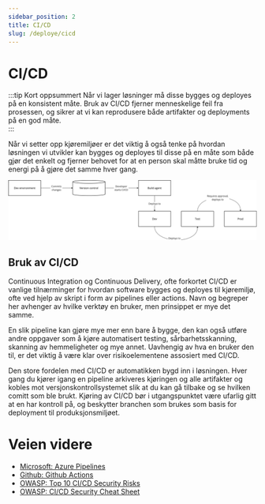 ```yaml
---
sidebar_position: 2
title: CI/CD
slug: /deploye/cicd
---
```


# CI/CD
:::tip Kort oppsummert
Når vi lager løsninger må disse bygges og deployes på en konsistent måte. Bruk av CI/CD fjerner menneskelige feil fra prosessen, og sikrer at vi kan reprodusere både artifakter og deployments på en god måte.  
:::

Når vi setter opp kjøremiljøer er det viktig å også tenke på hvordan løsningen vi utvikler kan bygges og deployes til disse på en måte som både gjør det enkelt og fjerner behovet for at en person skal måtte bruke tid og energi på å gjøre det samme hver gang. 

![cicd](./cicd.png)

## Bruk av CI/CD
Continuous Integration og Continuous Delivery, ofte forkortet CI/CD er vanlige tilnærminger for hvordan software bygges og deployes til kjøremiljø, ofte ved hjelp av skript i form av pipelines eller actions. Navn og begreper her avhenger av hvilke verktøy en bruker, men prinsippet er mye det samme. 

En slik pipeline kan gjøre mye mer enn bare å bygge, den kan også utføre andre oppgaver som å kjøre automatisert testing, sårbarhetsskanning, skanning av hemmeligheter og mye annet. Uavhengig av hva en bruker den til, er det viktig å være klar over risikoelementene assosiert med CI/CD. 

Den store fordelen med CI/CD er automatikken bygd inn i løsningen. Hver gang du kjører igang en pipeline arkiveres kjøringen og alle artifakter og kobles mot versjonskontrollsystemet slik at du kan gå tilbake og se hvilken comitt som ble brukt. Kjøring av CI/CD bør i utgangspunktet være ufarlig gitt at en har kontroll på, og beskytter branchen som brukes som basis for deployment til produksjonsmiljøet. 

# Veien videre
* [Microsoft: Azure Pipelines](https://learn.microsoft.com/en-us/azure/devops/pipelines/get-started/pipelines-get-started?view=azure-devops)
* [Github: Github Actions](https://docs.github.com/en/actions)
* [OWASP: Top 10 CI/CD Security Risks](https://owasp.org/www-project-top-10-ci-cd-security-risks/)
* [OWASP: CI/CD Security Cheat Sheet](https://cheatsheetseries.owasp.org/cheatsheets/CI_CD_Security_Cheat_Sheet.html)